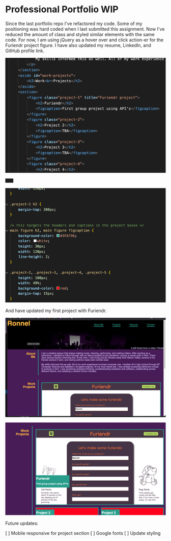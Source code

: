 # Professional Portfolio WIP

Since the last portfolio repo I've refactored my code. Some of my positioning was hard coded when I last submitted this assignment. Now I've reduced the amount of class and styled similar elements with the same code. For now, I am using jQuery as a hover over and click action-er for the Furiendr project figure. I have also updated my resume, LinkedIn, and GitHub profile link.

![This is an image](/assets/images/screen1.png)

![This is an image](/assets/images/screen2.png)

![This is an image](/assets/images/screen3.png)

And have updated my first project with Furiendr.

![This is an image](/assets/images/portfolio1.png)

![This is an image](/assets/images/portfolio2.png)

Future updates:

[ ] Mobile responsive for project section
[ ] Google fonts
[ ] Update styling
